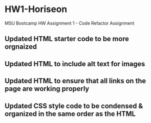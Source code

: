 # HW1-Horiseon
MSU Bootcamp HW Assignment 1 - Code Refactor Assignment

## Updated HTML starter code to be more orgnaized
## Updated HTML to include alt text for images
## Updated HTML to ensure that all links on the page are working properly

## Updated CSS style code to be condensed & organized in the same order as the HTML 
